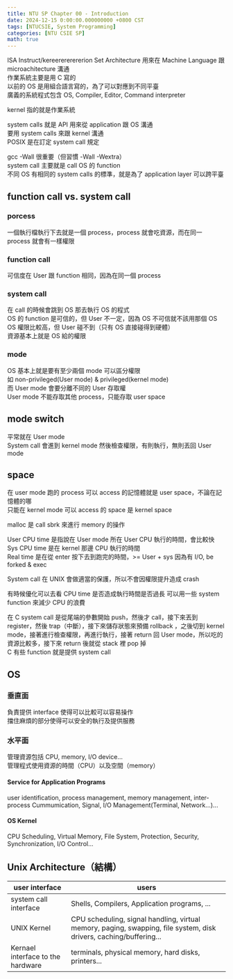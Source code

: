 ```yaml
---
title: NTU SP Chapter 00 - Introduction
date: 2024-12-15 0:00:00.000000000 +0800 CST
tags: [NTUCSIE, System Programming]
categories: [NTU CSIE SP]
math: true
---
```


ISA Instruct/kereerererererion Set Architecture 用來在 Machine Language 跟 microachitecture 溝通\
作業系統主要是用 C 寫的\
以前的 OS 是用組合語言寫的，為了可以對應到不同平臺\
廣義的系統程式包含 OS, Compiler, Editor, Command interpreter


kernel 指的就是作業系統

system calls 就是 API 用來從 application 跟 OS 溝通\
要用 system calls 來跟 kernel 溝通\
POSIX 是在訂定 system call 規定

gcc -Wall 很重要（但習慣 -Wall -Wextra）\
system call 主要就是 call OS 的 function\
不同 OS 有相同的 system calls 的標準，就是為了 application layer 可以跨平臺

## function call vs. system call
### porcess
一個執行檔執行下去就是一個 process，process 就會吃資源，而在同一 process 就會有一樣權限

### function call 
可信度在 User 跟 function 相同，因為在同一個 process

### system call 
在 call 的時候會跳到 OS 那去執行 OS 的程式\
OS 的 function 是可信的，但 User 不一定，因為 OS 不可信就不該用那個 OS\
OS 權限比較高，但 User 碰不到（只有 OS 直接碰得到硬體）\
資源基本上就是 OS 給的權限

### mode
OS 基本上就是要有至少兩個 mode 可以區分權限\
如 non-privileged(User mode) & privileged(kernel mode)\
而 User mode 會要分離不同的 User 存取權\
User mode 不能存取其他 process，只能存取 user space

## mode switch
平常就在 User mode\
System call 會進到 kernel mode 然後檢查權限，有則執行，無則丟回 User mode

## space
在 user mode 跑的 process 可以 access 的記憶體就是 user space，不論在記憶體的哪\
只能在 kernel mode 可以 access 的 space 是 kernel space

malloc 是 call sbrk 來進行 memory 的操作

User CPU time 是指說在 User mode 所在 User CPU 執行的時間，會比較快\
Sys CPU time 是在 kernel 那邊 CPU 執行的時間\
Real time 是在從 enter 按下去到跑完的時間，>= User + sys 因為有 I/O, be forked & exec

System call 在 UNIX 會做適當的保護，所以不會因權限提升造成 crash

有時候優化可以去看 CPU time 是否造成執行時間是否過長
可以用一些 system function 來減少 CPU 的浪費

在 C system call 是從尾端的參數開始 push，然後才 call，接下來丟到 register，然後 trap（中斷），接下來儲存狀態來預備 rollback ，之後切到 kernel mode，接著進行檢查權限，再進行執行，接著 return 回 User mode，所以吃的資源比較多，接下來 return 後就從 stack 裡 pop 掉\
C 有些 function 就是提供 system call

## OS
### 垂直面
負責提供 interface 使得可以比較可以容易操作\
擋住麻煩的部分使得可以安全的執行及提供服務

### 水平面
管理資源包括 CPU, memory, I/O device...\
管理程式使用資源的時間（CPU）以及空間（memory）
#### Service for Application Programs
user identification, process management, memory management, inter-process Cummumication, Signal, I/O Management(Terminal, Network...)...
#### OS Kernel
CPU Scheduling, Virtual Memory, File System, Protection, Security, Synchronization, I/O Control...

## Unix Architecture（結構）

| user interface | users |
| --- | --- |
| system call interface | Shells, Compilers, Application programs, ... |
| UNIX Kernel | CPU scheduling, signal handling, virtual memory, paging, swapping, file system, disk drivers, caching/buffering... |
| Kernael interface to the hardware | terminals, physical memory, hard disks, printers... |
